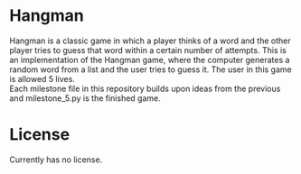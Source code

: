 # Hangman
Hangman is a classic game in which a player thinks of a word and the other player tries to guess that word within a certain number of attempts. This is an implementation of the Hangman game, where the computer generates a random word from a list and the user tries to guess it. The user in this game is allowed 5 lives. \
Each milestone file in this repository builds upon ideas from the previous and milestone_5.py is the finished game.


# License
Currently has no license.
